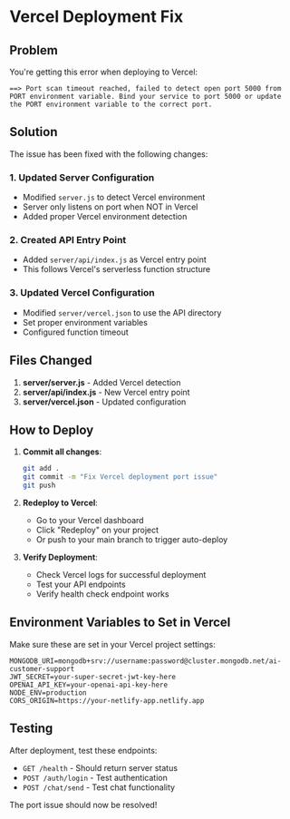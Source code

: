 # Vercel Deployment Fix

## Problem

You're getting this error when deploying to Vercel:

```
==> Port scan timeout reached, failed to detect open port 5000 from PORT environment variable. Bind your service to port 5000 or update the PORT environment variable to the correct port.
```

## Solution

The issue has been fixed with the following changes:

### 1. Updated Server Configuration

- Modified `server.js` to detect Vercel environment
- Server only listens on port when NOT in Vercel
- Added proper Vercel environment detection

### 2. Created API Entry Point

- Added `server/api/index.js` as Vercel entry point
- This follows Vercel's serverless function structure

### 3. Updated Vercel Configuration

- Modified `server/vercel.json` to use the API directory
- Set proper environment variables
- Configured function timeout

## Files Changed

1. **server/server.js** - Added Vercel detection
2. **server/api/index.js** - New Vercel entry point
3. **server/vercel.json** - Updated configuration

## How to Deploy

1. **Commit all changes**:

   ```bash
   git add .
   git commit -m "Fix Vercel deployment port issue"
   git push
   ```

2. **Redeploy to Vercel**:

   - Go to your Vercel dashboard
   - Click "Redeploy" on your project
   - Or push to your main branch to trigger auto-deploy

3. **Verify Deployment**:
   - Check Vercel logs for successful deployment
   - Test your API endpoints
   - Verify health check endpoint works

## Environment Variables to Set in Vercel

Make sure these are set in your Vercel project settings:

```
MONGODB_URI=mongodb+srv://username:password@cluster.mongodb.net/ai-customer-support
JWT_SECRET=your-super-secret-jwt-key-here
OPENAI_API_KEY=your-openai-api-key-here
NODE_ENV=production
CORS_ORIGIN=https://your-netlify-app.netlify.app
```

## Testing

After deployment, test these endpoints:

- `GET /health` - Should return server status
- `POST /auth/login` - Test authentication
- `POST /chat/send` - Test chat functionality

The port issue should now be resolved!
